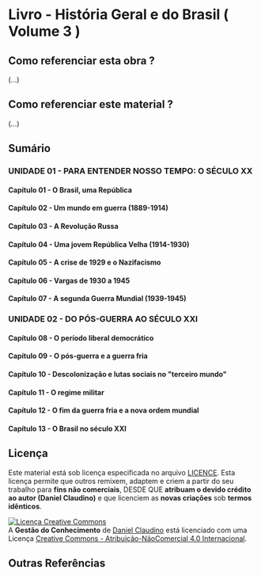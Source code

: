 # Livro - História Geral e do Brasil ( Volume 3 )

## Como referenciar esta obra ?

(...)

## Como referenciar este material ?

(...)

## Sumário

### UNIDADE 01 - PARA ENTENDER NOSSO TEMPO: O SÉCULO XX

#### Capítulo 01 - O Brasil, uma República
#### Capítulo 02 - Um mundo em guerra (1889-1914)
#### Capítulo 03 - A Revolução Russa
#### Capítulo 04 - Uma jovem República Velha (1914-1930)
#### Capítulo 05 - A crise de 1929 e o Nazifacismo
#### Capítulo 06 - Vargas de 1930 a 1945
#### Capítulo 07 - A segunda Guerra Mundial (1939-1945)


### UNIDADE 02 - DO PÓS-GUERRA AO SÉCULO XXI

#### Capítulo 08 - O período liberal democrático
#### Capítulo 09 - O pós-guerra e a guerra fria
#### Capítulo 10 - Descolonização e lutas sociais no "terceiro mundo"
#### Capítulo 11 - O regime militar
#### Capítulo 12 - O fim da guerra fria e a nova ordem mundial
#### Capítulo 13 - O Brasil no século XXI



## Licença

Este material está sob licença especificada no arquivo [LICENCE](../LICENSE). Esta licença permite que outros remixem, adaptem e criem a partir do seu trabalho para **fins não comerciais**, DESDE QUE **atribuam o devido crédito ao autor (Daniel Claudino)** e que licenciem as **novas criações** sob **termos idênticos**.

<a rel="license" href="http://creativecommons.org/licenses/by-nc/4.0/"><img alt="Licença Creative Commons" style="border-width:0" src="https://i.creativecommons.org/l/by-nc/4.0/88x31.png" /></a><br /><span xmlns:dct="http://purl.org/dc/terms/" href="http://purl.org/dc/dcmitype/Text" property="dct:title" rel="dct:type">A <b>Gestão do Conhecimento</b></span> de <a xmlns:cc="http://creativecommons.org/ns#" href="https://github.com/dnlclaudino/gestao-do-conhecimento" property="cc:attributionName" rel="cc:attributionURL">Daniel Claudino</a> está licenciado com uma Licença <a rel="license" href="http://creativecommons.org/licenses/by-nc/4.0/">Creative Commons - Atribuição-NãoComercial 4.0 Internacional</a>.

## Outras Referências
